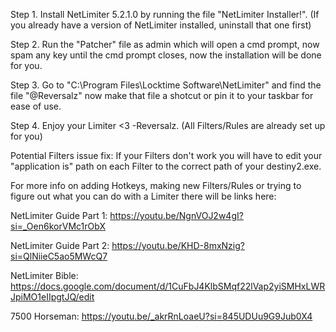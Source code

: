 Step 1. Install NetLimiter 5.2.1.0 by running the file "NetLimiter Installer!". (If you already have a version of NetLimiter installed, uninstall that one first)

Step 2. Run the "Patcher" file as admin which will open a cmd prompt, now spam any key until the cmd prompt closes, now the installation will be done for you. 

Step 3. Go to "C:\Program Files\Locktime Software\NetLimiter" and find the file "@Reversalz" now make that file a shotcut or pin it to your taskbar for ease of use.

Step 4. Enjoy your Limiter <3 -Reversalz. (All Filters/Rules are already set up for you)

Potential Filters issue fix: If your Filters don't work you will have to edit your "application is" path on each Filter to the correct path of your destiny2.exe.


For more info on adding Hotkeys, making new Filters/Rules or trying to figure out what you can do with a Limiter there will be links here:

NetLimiter Guide Part 1: https://youtu.be/NgnVOJ2w4gI?si=_Oen6korVMc1rObX

NetLimiter Guide Part 2: https://youtu.be/KHD-8mxNzig?si=QlNiieC5ao5MWcQ7

NetLimiter Bible: https://docs.google.com/document/d/1CuFbJ4KlbSMqf22lVap2yiSMHxLWRJpiMO1eIIpgtJQ/edit

7500 Horseman: https://youtu.be/_akrRnLoaeU?si=845UDUu9G9Jub0X4
